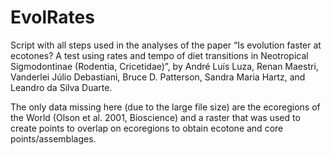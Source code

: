 # EvolRates

Script with all steps used in the analyses of the paper “Is evolution faster at ecotones? A test using rates and tempo of diet transitions in Neotropical Sigmodontinae (Rodentia, Cricetidae)”, by André Luís Luza, Renan Maestri, Vanderlei Júlio Debastiani, Bruce D. Patterson, Sandra Maria Hartz, and Leandro da Silva Duarte. 

The only data missing here (due to the large file size) are the ecoregions of the World (Olson et al. 2001, Bioscience) and a raster that was used to create points to overlap on ecoregions to obtain ecotone and core points/assemblages.